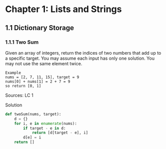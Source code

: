 # Chapter 1: Lists and Strings

## 1.1 Dictionary Storage

### 1.1.1 Two Sum
Given an array of integers, return the indices of two numbers that add up to a specific target. You may assume each input has only one solution. You may not use the same element twice.
```
Example
nums = [2, 7, 11, 15], target = 9
nums[0] + nums[1] = 2 + 7 = 9
so return [0, 1]
```
Sources: LC 1

Solution
```Python
def twoSum(nums, target):
	d = {}
	for i, e in enumerate(nums):
		if target - e in d:
			return [d[target - e], i]
		d[e] = i
	return []
```

